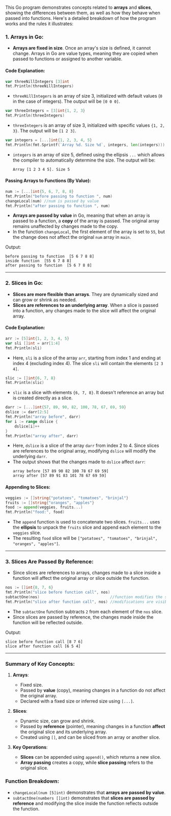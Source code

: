 This Go program demonstrates concepts related to **arrays** and **slices**, showing the differences between them, as well as how they behave when passed into functions. Here's a detailed breakdown of how the program works and the rules it illustrates:

### **1. Arrays in Go:**
- **Arrays are fixed in size**. Once an array's size is defined, it cannot change. Arrays in Go are value types, meaning they are copied when passed to functions or assigned to another variable.

#### Code Explanation:
```go
var threeNillIntegers [3]int
fmt.Println(threeNillIntegers)
```
- `threeNillIntegers` is an array of size 3, initialized with default values (`0` in the case of integers). The output will be `[0 0 0]`.

```go
var threeIntegers = [3]int{1, 2, 3}
fmt.Println(threeIntegers)
```
- `threeIntegers` is an array of size 3, initialized with specific values `{1, 2, 3}`. The output will be `[1 2 3]`.

```go
var integers = [...]int{1, 2, 3, 4, 5}
fmt.Println(fmt.Sprintf(`Array %d. Size %d`, integers, len(integers)))
```
- `integers` is an array of size 5, defined using the ellipsis `...` which allows the compiler to automatically determine the size. The output will be:
  ```
  Array [1 2 3 4 5]. Size 5
  ```

#### Passing Arrays to Functions (By Value):
```go
num := [...]int{5, 6, 7, 8, 8}
fmt.Println("before passing to function ", num)
changeLocal(num) //num is passed by value
fmt.Println("after passing to function ", num)
```
- **Arrays are passed by value** in Go, meaning that when an array is passed to a function, a **copy** of the array is passed. The original array remains unaffected by changes made to the copy.
- In the function `changeLocal`, the first element of the array is set to `55`, but the change does not affect the original `num` array in `main`.

Output:
```
before passing to function  [5 6 7 8 8]
inside function  [55 6 7 8 8]
after passing to function  [5 6 7 8 8]
```

---

### **2. Slices in Go:**
- **Slices are more flexible than arrays**. They are dynamically sized and can grow or shrink as needed.
- **Slices are references to an underlying array**. When a slice is passed into a function, any changes made to the slice will affect the original array.

#### Code Explanation:
```go
arr := [5]int{1, 2, 3, 4, 5}
var sli []int = arr[1:4]
fmt.Println(sli)
```
- Here, `sli` is a slice of the array `arr`, starting from index 1 and ending at index 4 (excluding index 4). The slice `sli` will contain the elements `[2 3 4]`.

```go
slic := []int{6, 7, 8}
fmt.Println(slic)
```
- `slic` is a slice with elements `{6, 7, 8}`. It doesn't reference an array but is created directly as a slice.

```go
darr := [...]int{57, 89, 90, 82, 100, 78, 67, 69, 59}
dslice := darr[2:5]
fmt.Println("array before", darr)
for i := range dslice {
    dslice[i]++
}
fmt.Println("array after", darr)
```
- Here, `dslice` is a slice of the array `darr` from index 2 to 4. Since slices are references to the original array, modifying `dslice` will modify the underlying `darr`.
- The output shows that the changes made to `dslice` affect `darr`:
  ```
  array before [57 89 90 82 100 78 67 69 59]
  array after [57 89 91 83 101 78 67 69 59]
  ```

#### Appending to Slices:
```go
veggies := []string{"potatoes", "tomatoes", "brinjal"}
fruits := []string{"oranges", "apples"}
food := append(veggies, fruits...)
fmt.Println("food:", food)
```
- The `append` function is used to concatenate two slices. `fruits...` uses the **ellipsis** to unpack the `fruits` slice and append each element to the `veggies` slice.
- The resulting `food` slice will be `["potatoes", "tomatoes", "brinjal", "oranges", "apples"]`.

---

### **3. Slices Are Passed By Reference:**
- Since slices are references to arrays, changes made to a slice inside a function will affect the original array or slice outside the function.

```go
nos := []int{8, 7, 6}
fmt.Println("slice before function call", nos)
subtactOne(nos)                               //function modifies the slice
fmt.Println("slice after function call", nos) //modifications are visible outside
```
- The `subtactOne` function subtracts `2` from each element of the `nos` slice.
- Since slices are passed by reference, the changes made inside the function will be reflected outside.

Output:
```
slice before function call [8 7 6]
slice after function call [6 5 4]
```

---

### **Summary of Key Concepts:**
1. **Arrays**:
   - Fixed size.
   - Passed by **value** (copy), meaning changes in a function do not affect the original array.
   - Declared with a fixed size or inferred size using `[...]`.

2. **Slices**:
   - Dynamic size, can grow and shrink.
   - Passed by **reference** (pointer), meaning changes in a function **affect** the original slice and its underlying array.
   - Created using `[]`, and can be sliced from an array or another slice.

3. **Key Operations**:
   - **Slices** can be appended using `append()`, which returns a new slice.
   - **Array passing** creates a copy, while **slice passing** refers to the original slice.

### **Function Breakdown:**
- `changeLocal(num [5]int)` demonstrates that **arrays are passed by value**.
- `subtactOne(numbers []int)` demonstrates that **slices are passed by reference** and modifying the slice inside the function reflects outside the function.


